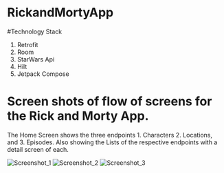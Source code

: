 # RickandMortyApp

#Technology Stack
1. Retrofit
2. Room
3. StarWars Api
4. Hilt
5. Jetpack Compose

# Screen shots of flow of screens for the Rick and Morty App. 
The Home Screen shows the three endpoints 1. Characters 2. Locations, and 3. Episodes.
Also showing the Lists of the respective endpoints with a detail screen of each.

![Screenshot_1](https://github.com/ttakpotosu2/RickandMortyApp/assets/105734117/c817cefb-8639-4b94-9b23-a4c10d12602c)
![Screenshot_2](https://github.com/ttakpotosu2/RickandMortyApp/assets/105734117/57d8cae8-65ba-4883-b4f1-097356c4f3ea)
![Screenshot_3](https://github.com/ttakpotosu2/RickandMortyApp/assets/105734117/aaeda06f-2c7f-4a78-9378-c4222ba7e211)
